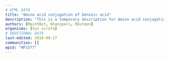 ```yaml
---
# GPML DATA
title: "Amino acid conjugation of benzoic acid"
description: "This is a temporary description for Amino acid conjugation of benzoic acid"
authors: [MaintBot, Khanspers, Mkutmon]
organisms: [Sus scrofa]
# ADDITIONAL DATA
last-edited: 2019-09-17
communities: []
wpid: "WP1577"
---
```

